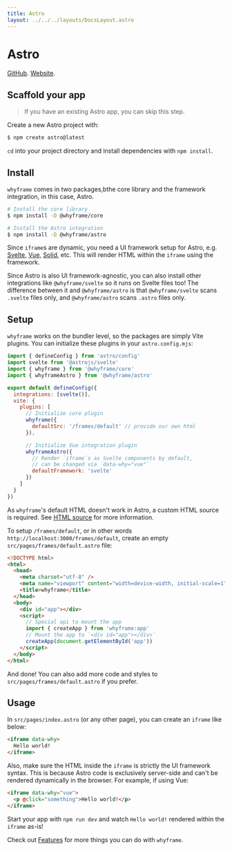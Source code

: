 ```yaml
---
title: Astro
layout: ../../../layouts/DocsLayout.astro
---
```


# Astro

[GitHub](https://github.com/withastro/astro). [Website](https://astro.build).

## Scaffold your app

> If you have an existing Astro app, you can skip this step.

Create a new Astro project with:

```bash
$ npm create astro@latest
```

`cd` into your project directory and install dependencies with `npm install`.

## Install

`whyframe` comes in two packages,bthe core library and the framework integration, in this case, Astro.

```bash
# Install the core library
$ npm install -D @whyframe/core

# Install the Astro integration
$ npm install -D @whyframe/astro
```

Since `iframe`s are dynamic, you need a UI framework setup for Astro, e.g. [Svelte](https://docs.astro.build/en/guides/integrations-guide/svelte/), [Vue](https://docs.astro.build/en/guides/integrations-guide/vue/), [Solid](https://docs.astro.build/en/guides/integrations-guide/solid-js/), etc. This will render HTML within the `iframe` using the framework.

Since Astro is also UI framework-agnostic, you can also install other integrations like `@whyframe/svelte` so it runs on Svelte files too! The difference between it and `@whyframe/astro` is that `@whyframe/svelte` scans `.svelte` files only, and `@whyframe/astro` scans `.astro` files only.

## Setup

`whyframe` works on the bundler level, so the packages are simply Vite plugins. You can initialize these plugins in your `astro.config.mjs`:

```js
import { defineConfig } from 'astro/config'
import svelte from '@astrojs/svelte'
import { whyframe } from '@whyframe/core'
import { whyframeAstro } from '@whyframe/astro'

export default defineConfig({
  integrations: [svelte()],
  vite: {
    plugins: [
      // Initialize core plugin
      whyframe({
        defaultSrc: '/frames/default' // provide our own html
      }),

      // Initialize Vue integration plugin
      whyframeAstro({
        // Render `iframe`s as Svelte components by default,
        // can be changed via `data-why="vue"`
        defaultFramework: 'svelte'
      })
    ]
  }
})
```

As `whyframe`'s default HTML doesn't work in Astro, a custom HTML source is required. See [HTML source](http://localhost:3000/docs/features#html-source) for more information.

To setup `/frames/default`, or in other words `http://localhost:3000/frames/default`, create an empty `src/pages/frames/default.astro` file:

```html
<!DOCTYPE html>
<html>
  <head>
    <meta charset="utf-8" />
    <meta name="viewport" content="width=device-width, initial-scale=1" />
    <title>whyframe</title>
  </head>
  <body>
    <div id="app"></div>
    <script>
      // Special api to mount the app
      import { createApp } from 'whyframe:app'
      // Mount the app to `<div id="app"></div>`
      createApp(document.getElementById('app'))
    </script>
  </body>
</html>
```

And done! You can also add more code and styles to `src/pages/frames/default.astro` if you prefer.

## Usage

In `src/pages/index.astro` (or any other page), you can create an `iframe` like below:

<!-- prettier-ignore -->
```html
<iframe data-why>
  Hello world!
</iframe>
```

Also, make sure the HTML inside the `iframe` is strictly the UI framework syntax. This is because Astro code is exclusively server-side and can't be rendered dynamically in the browser. For example, if using Vue:

```html
<iframe data-why="vue">
  <p @click="something">Hello world!</p>
</iframe>
```

Start your app with `npm run dev` and watch `Hello world!` rendered within the `iframe` as-is!

Check out [Features](/docs/features) for more things you can do with `whyframe`.

